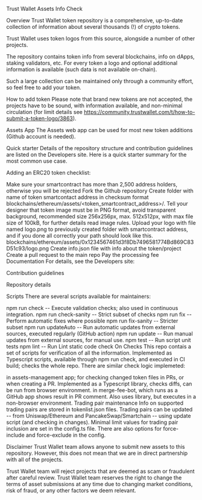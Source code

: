 Trust Wallet Assets Info
Check

Overview
Trust Wallet token repository is a comprehensive, up-to-date collection of information about several thousands (!) of crypto tokens.

Trust Wallet uses token logos from this source, alongside a number of other projects.

The repository contains token info from several blockchains, info on dApps, staking validators, etc. For every token a logo and optional additional information is available (such data is not available on-chain).

Such a large collection can be maintained only through a community effort, so feel free to add your token.



How to add token
Please note that brand new tokens are not accepted, the projects have to be sound, with information available, and non-minimal circulation (for limit details see https://community.trustwallet.com/t/how-to-submit-a-token-logo/3863).

Assets App
The Assets web app can be used for most new token additions (Github account is needed).

Quick starter
Details of the repository structure and contribution guidelines are listed on the Developers site. Here is a quick starter summary for the most common use case.

Adding an ERC20 token checklist:

 Make sure your smartcontract has more than 2,500 address holders, otherwise you will be rejected
 Fork the Github repository
 Create folder with name of token smartcontact address in checksum format blockchains/ethereum/assets/<token_smartcontract_address>/.
 Tell your designer that token image must be in PNG format, avoid transparent background, recommended size 256x256px, max. 512x512px, with max file size of 100kB, for further details read image rules.
 Upload your logo with file named logo.png to previously created folder with smartcontract address, and if you done all correctly your path should look like this. blockchains/ethereum/assets/0x1234567461d3f8Db7496581774Bd869C83D51c93/logo.png
 Create info.json file with info about the token/project
 Create a pull request to the main repo
 Pay the processing fee
Documentation
For details, see the Developers site:

Contribution guidelines

Repository details

Scripts
There are several scripts available for maintainers:

npm run check -- Execute validation checks; also used in continuous integration.
npm run check-sanity -- Strict subset of checks
npm run fix -- Perform automatic fixes where possible
npm run fix-sanity -- Stricter subset
npm run updateAuto -- Run automatic updates from external sources, executed regularly (GitHub action)
npm run update -- Run manual updates from external sources, for manual use.
npm test -- Run script unit tests
npm lint -- Run Lint static code check
On Checks
This repo contais a set of scripts for verification of all the information. Implemented as Typescript scripts, available through npm run check, and executed in CI build; checks the whole repo. There are similar check logic implemeted:

in assets-management app; for checking changed token files in PRs, or when creating a PR. Implemented as a Typescript library, checks diffs, can be run from browser environment.
in merge-fee-bot, which runs as a GitHub app shows result in PR comment. Also uses library, but executes in a non-browser environment.
Trading pair maintenance
Info on supported trading pairs are stored in tokenlist.json files. Trading pairs can be updated -- from Uniswap/Ethereum and PancakeSwap/Smartchain -- using update script (and checking in changes). Minimal limit values for trading pair inclusion are set in the config.ts file. There are also options for force-include and force-exclude in the config.

Disclaimer
Trust Wallet team allows anyone to submit new assets to this repository. However, this does not mean that we are in direct partnership with all of the projects.

Trust Wallet team will reject projects that are deemed as scam or fraudulent after careful review. Trust Wallet team reserves the right to change the terms of asset submissions at any time due to changing market conditions, risk of fraud, or any other factors we deem relevant.
